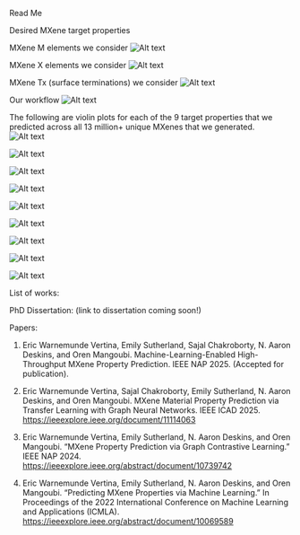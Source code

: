 Read Me

Desired MXene target properties

MXene M elements we consider
![Alt text]( Figures/periodic_table_M.png)

MXene X elements we consider
![Alt text]( Figures/periodic_table_X.png)

MXene Tx (surface terminations) we consider
![Alt text]( Figures/periodic_table_Tx.png)

Our workflow
![Alt text]( Figures/flowchart_smaller.png)

The following are violin plots for each of the 9 target properties that we predicted across all 13 million+ unique MXenes that we generated.
![Alt text]( Figures/all_MXenes_preds/all_preds_Band_Gap_violin_plots_by_n.png)

![Alt text]( Figures/all_MXenes_preds/all_preds_Termination_Binding_Energy_violin_plots_by_n.png)

![Alt text]( Figures/all_MXenes_preds/all_preds_Bulk_Modulus_violin_plots_by_n.png)

![Alt text]( Figures/all_MXenes_preds/all_preds_dBand_Center_violin_plots_by_n.png)

![Alt text]( Figures/all_MXenes_preds/all_preds_Density_of_States_violin_plots_by_n.png)

![Alt text]( Figures/all_MXenes_preds/all_preds_Dynamically_stable_violin_plots_by_n.png)

![Alt text]( Figures/all_MXenes_preds/all_preds_Heat_of_Formation_violin_plots_by_n.png)

![Alt text]( Figures/all_MXenes_preds/all_preds_Magnetic_violin_plots_by_n.png)

![Alt text]( Figures/all_MXenes_preds/all_preds_Work_Function_violin_plots_by_n.png)


List of works:

PhD Dissertation: (link to dissertation coming soon!)

Papers:

1. Eric Warnemunde Vertina, Emily Sutherland, Sajal Chakroborty, N. Aaron Deskins, and Oren Mangoubi. Machine-Learning-Enabled High-Throughput MXene Property Prediction. IEEE NAP 2025. (Accepted for publication).

2. Eric Warnemunde Vertina, Sajal Chakroborty, Emily Sutherland, N. Aaron Deskins, and Oren Mangoubi. MXene Material Property Prediction via Transfer Learning
with Graph Neural Networks. IEEE ICAD 2025. https://ieeexplore.ieee.org/document/11114063

3. Eric Warnemunde Vertina, Emily Sutherland, N. Aaron Deskins, and Oren Mangoubi. “MXene Property Prediction via Graph Contrastive Learning.” IEEE NAP 2024. https://ieeexplore.ieee.org/abstract/document/10739742

4. Eric Warnemunde Vertina, Emily Sutherland, N. Aaron Deskins, and Oren Mangoubi. “Predicting MXene Properties via Machine Learning.” In Proceedings of the 2022 International Conference on Machine Learning and Applications (ICMLA). https://ieeexplore.ieee.org/abstract/document/10069589

